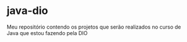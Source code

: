 # java-dio
Meu repositório contendo os projetos que serão realizados no curso de Java que estou fazendo pela DIO
